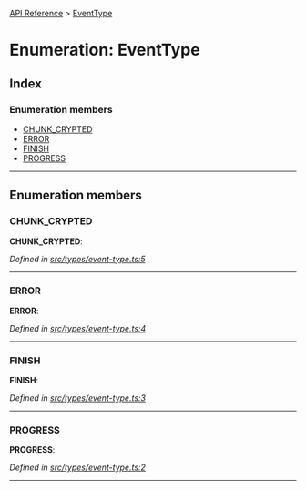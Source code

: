 [API Reference](../README.md) > [EventType](../enums/eventtype.md)

# Enumeration: EventType

## Index

### Enumeration members

* [CHUNK_CRYPTED](eventtype.md#chunk_crypted)
* [ERROR](eventtype.md#error)
* [FINISH](eventtype.md#finish)
* [PROGRESS](eventtype.md#progress)

---

## Enumeration members

<a id="chunk_crypted"></a>

###  CHUNK_CRYPTED

**CHUNK_CRYPTED**: 

*Defined in [src/types/event-type.ts:5](https://github.com/repux/repux-lib/blob/7e923cd/src/types/event-type.ts#L5)*

___
<a id="error"></a>

###  ERROR

**ERROR**: 

*Defined in [src/types/event-type.ts:4](https://github.com/repux/repux-lib/blob/7e923cd/src/types/event-type.ts#L4)*

___
<a id="finish"></a>

###  FINISH

**FINISH**: 

*Defined in [src/types/event-type.ts:3](https://github.com/repux/repux-lib/blob/7e923cd/src/types/event-type.ts#L3)*

___
<a id="progress"></a>

###  PROGRESS

**PROGRESS**: 

*Defined in [src/types/event-type.ts:2](https://github.com/repux/repux-lib/blob/7e923cd/src/types/event-type.ts#L2)*

___

